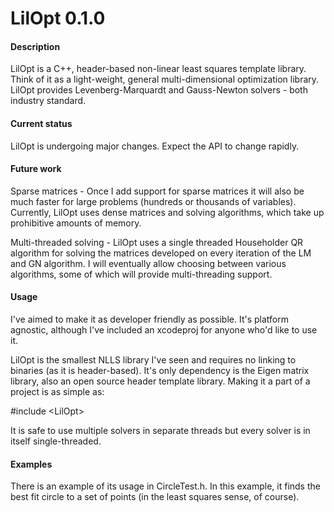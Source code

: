 LilOpt 0.1.0
======

#### Description

LilOpt is a C++, header-based non-linear least squares template library.  Think of it as a light-weight, general multi-dimensional optimization library.  LilOpt provides Levenberg-Marquardt and Gauss-Newton solvers - both industry standard.  


#### Current status

LilOpt is undergoing major changes.  Expect the API to change rapidly.


#### Future work

Sparse matrices - Once I add support for sparse matrices it will also be much faster for large problems (hundreds or thousands of variables).  Currently, LilOpt uses dense matrices and solving algorithms, which take up prohibitive amounts of memory. 

Multi-threaded solving - LilOpt uses a single threaded Householder QR algorithm for solving the matrices developed on every iteration of the LM and GN algorithm.  I will eventually allow choosing between various algorithms, some of which will provide multi-threading support.  
 
 
#### Usage

I've aimed to make it as developer friendly as possible.  It's platform agnostic, although I've included an xcodeproj for anyone who'd like to use it.

LilOpt is the smallest NLLS library I've seen and requires no linking to binaries (as it is header-based).  It's only dependency is the Eigen matrix library, also an open source header template library.  Making it a part of a project is as simple as:

\#include \<LilOpt\>

It is safe to use multiple solvers in separate threads but every solver is in itself single-threaded.


#### Examples

There is an example of its usage in CircleTest.h.  In this example, it finds the best fit circle to a set of points (in the least squares sense, of course). 






